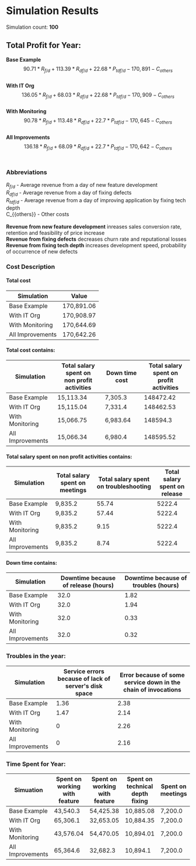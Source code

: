 # Simulation Results
Simulation count: **100**
## Total Profit for Year:
**Base Example**<br/>$$
90.71*R_{f/d} + 113.39*R_{df/d} + 22.68*P_{tdf/d} - 170,891 - C_{others}
$$<br/>**With IT Org**<br/>$$
136.05*R_{f/d} + 68.03*R_{df/d} + 22.68*P_{tdf/d} - 170,909 - C_{others}
$$<br/>**With Monitoring**<br/>$$
90.78*R_{f/d} + 113.48*R_{df/d} + 22.7*P_{tdf/d} - 170,645 - C_{others}
$$<br/>**All Improvements**<br/>$$
136.18*R_{f/d} + 68.09*R_{df/d} + 22.7*P_{tdf/d} - 170,642 - C_{others}
$$<br/>
### Abbreviations
$R_{{f/d}}$ - Average revenue from a day of new feature development<br/>$R_{{df/d}}$ - Average revenue from a day of fixing defects<br/>$R_{{tdf/d}}$ - Average revenue from a day of improving application by fixing tech depth<br/>C_{{others}} - Other costs<br/><br/>**Revenue from new feature development** inreases sales conversion rate, retention and feasibility of price increase<br/>**Revenue from fixing defects** decreases churn rate and reputational losses<br/>**Revenue from fixing tech depth** increases development speed, probability of occurrence of new defects 
### Cost Description
#### Total cost
| Simulation | Value |
| --- | --- |
| Base Example | 170,891.06 |
| With IT Org | 170,908.97 |
| With Monitoring | 170,644.69 |
| All Improvements | 170,642.26 |

#### Total cost contains:
| Simulation | Total salary spent on<br/>non profit activities | Down time cost | Total salary spent on<br/>profit activities |
| --- | --- |--- |--- |
| Base Example | 15,113.34 | 7,305.3 | 148472.42 |
| With IT Org | 15,115.04 | 7,331.4 | 148462.53 |
| With Monitoring | 15,066.75 | 6,983.64 | 148594.3 |
| All Improvements | 15,066.34 | 6,980.4 | 148595.52 |

#### Total salary spent on non profit activities contains:
| Simulation | Total salary spent on meetings | Total salary spent on troubleshooting | Total salary spent on release |
| --- | --- |--- |--- |
| Base Example | 9,835.2 | 55.74 | 5222.4 |
| With IT Org | 9,835.2 | 57.44 | 5222.4 |
| With Monitoring | 9,835.2 | 9.15 | 5222.4 |
| All Improvements | 9,835.2 | 8.74 | 5222.4 |

#### Down time contains:
| Simulation | Downtime because of release (hours) | Downtime because of troubles (hours) |
| --- | --- |--- |
| Base Example | 32.0 | 1.82 |
| With IT Org | 32.0 | 1.94 |
| With Monitoring | 32.0 | 0.33 |
| All Improvements | 32.0 | 0.32 |

### Troubles in the year:
| Simulation | Service errors because of lack of server's disk space | Error because of some service down in the chain of invocations |
| --- | --- | --- |
| Base Example | 1.36 | 2.38 |
| With IT Org | 1.47 | 2.14 |
| With Monitoring | 0 | 2.26 |
| All Improvements | 0 | 2.16 |

### Time Spent for Year:
| Simuation | Spent on<br/>working with feature | Spent on<br/>working with feature | Spent on<br/>technical depth fixing | Spent on meetings | Spent on troubleshooting | Spent on release |
| --- | --- | --- | --- | --- | --- | --- |
| Base Example | 43,540.3 |54,425.38 |10,885.08 |7,200.0 |109.25 |3,840.0 |
| With IT Org | 65,306.1 |32,653.05 |10,884.35 |7,200.0 |116.5 |3,840.0 |
| With Monitoring | 43,576.04 |54,470.05 |10,894.01 |7,200.0 |19.9 |3,840.0 |
| All Improvements | 65,364.6 |32,682.3 |10,894.1 |7,200.0 |19.0 |3,840.0 |
